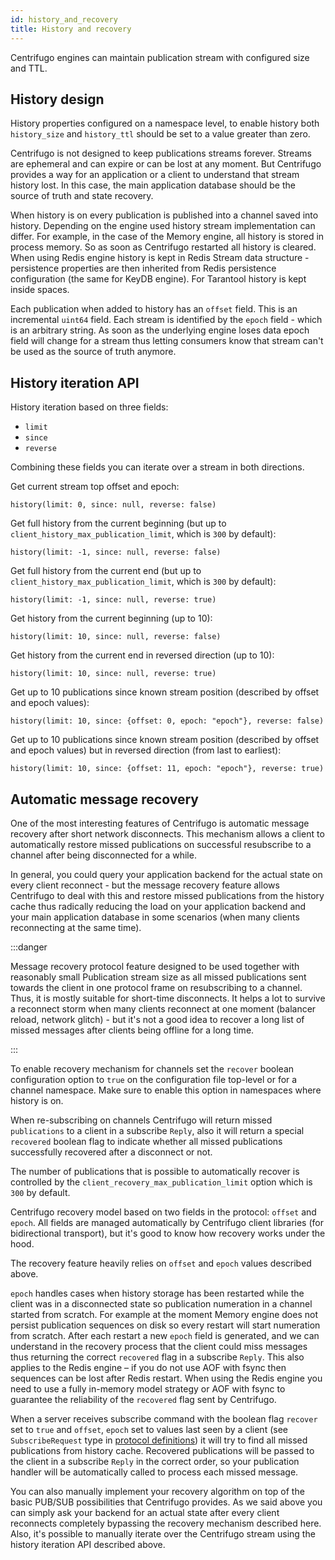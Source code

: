 ```yaml
---
id: history_and_recovery
title: History and recovery
---
```


Centrifugo engines can maintain publication stream with configured size and TTL.

## History design

History properties configured on a namespace level, to enable history both `history_size` and `history_ttl` should be set to a value greater than zero. 

Centrifugo is not designed to keep publications streams forever. Streams are ephemeral and can expire or can be lost at any moment. But Centrifugo provides a way for an application or a client to understand that stream history lost. In this case, the main application database should be the source of truth and state recovery.

When history is on every publication is published into a channel saved into history. Depending on the engine used history stream implementation can differ. For example, in the case of the Memory engine, all history is stored in process memory. So as soon as Centrifugo restarted all history is cleared. When using Redis engine history is kept in Redis Stream data structure - persistence properties are then inherited from Redis persistence configuration (the same for KeyDB engine). For Tarantool history is kept inside spaces.

Each publication when added to history has an `offset` field. This is an incremental `uint64` field. Each stream is identified by the `epoch` field - which is an arbitrary string. As soon as the underlying engine loses data epoch field will change for a stream thus letting consumers know that stream can't be used as the source of truth anymore.

## History iteration API

History iteration based on three fields:

* `limit`
* `since`
* `reverse`

Combining these fields you can iterate over a stream in both directions.

Get current stream top offset and epoch:

```
history(limit: 0, since: null, reverse: false)
```

Get full history from the current beginning (but up to `client_history_max_publication_limit`, which is `300` by default):

```
history(limit: -1, since: null, reverse: false)
```

Get full history from the current end (but up to `client_history_max_publication_limit`, which is `300` by default):

```
history(limit: -1, since: null, reverse: true)
```

Get history from the current beginning (up to 10):

```
history(limit: 10, since: null, reverse: false)
```

Get history from the current end in reversed direction (up to 10):

```
history(limit: 10, since: null, reverse: true) 
```

Get up to 10 publications since known stream position (described by offset and epoch values):

```
history(limit: 10, since: {offset: 0, epoch: "epoch"}, reverse: false)
```

Get up to 10 publications since known stream position (described by offset and epoch values) but in reversed direction (from last to earliest):

```
history(limit: 10, since: {offset: 11, epoch: "epoch"}, reverse: true)
```

## Automatic message recovery

One of the most interesting features of Centrifugo is automatic message recovery after short network disconnects. This mechanism allows a client to automatically restore missed publications on successful resubscribe to a channel after being disconnected for a while.

In general, you could query your application backend for the actual state on every client reconnect - but the message recovery feature allows Centrifugo to deal with this and restore missed publications from the history cache thus radically reducing the load on your application backend and your main application database in some scenarios (when many clients reconnecting at the same time).

:::danger

Message recovery protocol feature designed to be used together with reasonably small Publication stream size as all missed publications sent towards the client in one protocol frame on resubscribing to a channel. Thus, it is mostly suitable for short-time disconnects. It helps a lot to survive a reconnect storm when many clients reconnect at one moment (balancer reload, network glitch) - but it's not a good idea to recover a long list of missed messages after clients being offline for a long time.

:::

To enable recovery mechanism for channels set the `recover` boolean configuration option to `true` on the configuration file top-level or for a channel namespace. Make sure to enable this option in namespaces where history is on.

When re-subscribing on channels Centrifugo will return missed `publications` to a client in a subscribe `Reply`, also it will return a special `recovered` boolean flag to indicate whether all missed publications successfully recovered after a disconnect or not.

The number of publications that is possible to automatically recover is controlled by the `client_recovery_max_publication_limit` option which is `300` by default. 

Centrifugo recovery model based on two fields in the protocol: `offset` and `epoch`. All fields are managed automatically by Centrifugo client libraries (for bidirectional transport), but it's good to know how recovery works under the hood.

The recovery feature heavily relies on `offset` and `epoch` values described above.

`epoch` handles cases when history storage has been restarted while the client was in a disconnected state so publication numeration in a channel started from scratch. For example at the moment Memory engine does not persist publication sequences on disk so every restart will start numeration from scratch. After each restart a new `epoch` field is generated, and we can understand in the recovery process that the client could miss messages thus returning the correct `recovered` flag in a subscribe `Reply`. This also applies to the Redis engine – if you do not use AOF with fsync then sequences can be lost after Redis restart. When using the Redis engine you need to use a fully in-memory model strategy or AOF with fsync to guarantee the reliability of the `recovered` flag sent by Centrifugo.

When a server receives subscribe command with the boolean flag `recover` set to `true` and `offset`, `epoch` set to values last seen by a client (see `SubscribeRequest` type in [protocol definitions](https://github.com/centrifugal/protocol/blob/master/definitions/client.proto)) it will try to find all missed publications from history cache. Recovered publications will be passed to the client in a subscribe `Reply` in the correct order, so your publication handler will be automatically called to process each missed message.

You can also manually implement your recovery algorithm on top of the basic PUB/SUB possibilities that Centrifugo provides. As we said above you can simply ask your backend for an actual state after every client reconnects completely bypassing the recovery mechanism described here. Also, it's possible to manually iterate over the Centrifugo stream using the history iteration API described above. 
